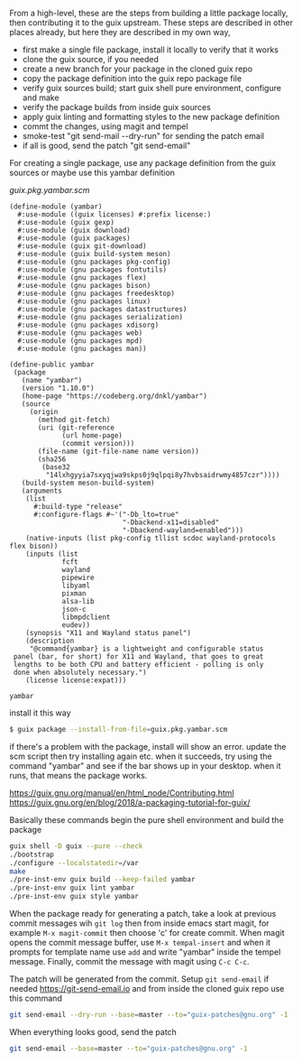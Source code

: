 From a high-level, these are the steps from building a little package locally, then contributing it to the guix upstream. These steps are described in other places already, but here they are described in my own way,

 * first make a single file package, install it locally to verify that it works
 * clone the guix source, if you needed
 * create a new branch for your package in the cloned guix repo
 * copy the package definition into the guix repo package file
 * verify guix sources build; start guix shell pure environment, configure and make
 * verify the package builds from inside guix sources
 * apply guix linting and formatting styles to the new package definition
 * commt the changes, using magit and tempel
 * smoke-test "git send-mail --dry-run" for sending the patch email
 * if all is good, send the patch "git send-email"

For creating a single package, use any package definition from the guix sources or maybe use this yambar definition


_guix.pkg.yambar.scm_
```
(define-module (yambar)
  #:use-module ((guix licenses) #:prefix license:)
  #:use-module (guix gexp)
  #:use-module (guix download)
  #:use-module (guix packages)
  #:use-module (guix git-download)
  #:use-module (guix build-system meson)
  #:use-module (gnu packages pkg-config)
  #:use-module (gnu packages fontutils)
  #:use-module (gnu packages flex)
  #:use-module (gnu packages bison)
  #:use-module (gnu packages freedesktop)
  #:use-module (gnu packages linux)
  #:use-module (gnu packages datastructures)
  #:use-module (gnu packages serialization)
  #:use-module (gnu packages xdisorg)
  #:use-module (gnu packages web)
  #:use-module (gnu packages mpd)
  #:use-module (gnu packages man))

(define-public yambar
 (package
   (name "yambar")
   (version "1.10.0")
   (home-page "https://codeberg.org/dnkl/yambar")
   (source
     (origin
       (method git-fetch)
       (uri (git-reference
             (url home-page)
             (commit version)))
       (file-name (git-file-name name version))
       (sha256
        (base32
         "14lxhgyyia7sxyqjwa9skps0j9qlpqi8y7hvbsaidrwmy4857czr"))))
   (build-system meson-build-system)
   (arguments
    (list
      #:build-type "release"
      #:configure-flags #~'("-Db_lto=true"
                            "-Dbackend-x11=disabled"
                            "-Dbackend-wayland=enabled")))
    (native-inputs (list pkg-config tllist scdoc wayland-protocols flex bison))
    (inputs (list
             fcft
             wayland
             pipewire
             libyaml
             pixman
             alsa-lib
             json-c
             libmpdclient
             eudev))
    (synopsis "X11 and Wayland status panel")
    (description
     "@command{yambar} is a lightweight and configurable status
 panel (bar, for short) for X11 and Wayland, that goes to great
 lengths to be both CPU and battery efficient - polling is only
 done when absolutely necessary.")
    (license license:expat)))

yambar
```

install it this way
``` bash
$ guix package --install-from-file=guix.pkg.yambar.scm
```

if there's a problem with the package, install will show an error. update the scm script then try installing again etc.  when it succeeds, try using the command "yambar" and see if the bar shows up in your desktop.  when it runs, that means the package works.





https://guix.gnu.org/manual/en/html_node/Contributing.html
https://guix.gnu.org/en/blog/2018/a-packaging-tutorial-for-guix/

Basically these commands begin the pure shell environment and build the package
``` bash
guix shell -D guix --pure --check
./bootstrap
./configure --localstatedir=/var
make
./pre-inst-env guix build --keep-failed yambar
./pre-inst-env guix lint yambar
./pre-inst-env guix style yambar
```

When the package ready for generating a patch, take a look at previous commit messages wih `git log` then from inside emacs start magit, for example `M-x magit-commit` then choose 'c' for create commit. When magit opens the commit message buffer, use `M-x tempal-insert` and when it prompts for template name use `add` and write "yambar" inside the tempel message. Finally, commit the message with magit using `C-c C-c`.

The patch will be generated from the commit. Setup `git send-email` if needed https://git-send-email.io and from inside the cloned guix repo use this command
``` bash
git send-email --dry-run --base=master --to="guix-patches@gnu.org" -1
```

When everything looks good, send the patch
``` bash
git send-email --base=master --to="guix-patches@gnu.org" -1
```

